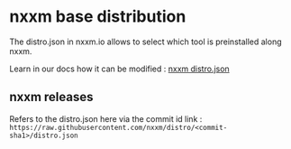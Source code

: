 # nxxm base distribution
The distro.json in nxxm.io allows to select which tool is preinstalled along nxxm.

Learn in our docs how it can be modified : [nxxm distro.json](https://nxxm-docs.readthedocs.io/en/latest/09-environment-variables.html#nxxm-distro-json)

## nxxm releases
Refers to the distro.json here via the commit id link : `https://raw.githubusercontent.com/nxxm/distro/<commit-sha1>/distro.json`
